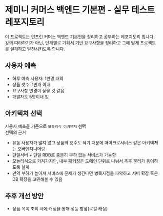 # 제미니 커머스 백엔드 기본편 - 실무 테스트 레포지토리
이 프로젝트는 인프런 커머스 백엔드 기본편을 정리하고 공부하는 레포지토리 입니다.  
강의 따라하기가 아닌, 단계별로 기획서 기반 요구사항을 정리하고 그에 맞게 프로젝트를 설계하고 발전시키도록 합니다.

## 사용자 예측
- 하루 예측 사용자: 1만명 내외
- 상품 갯수: 1만개 이내
- 요구사항 변경이 잦을 것 같음
- 개발자도 5명이내 임

## 아키텍처 선택
사용자 예측을 기준으로 `모놀리식 아키텍처` 선택  
선택의 근거 
- 유동 사용자가 많지 않고 상품의 갯수도 적기 때문에 마이크로서비스 같은 아키텍처는 오버엔지니어링
- 단일서버 + 단일 RDB로 충분히 부하 없는 서비스가 가능함
- 모놀리식으로 가져가지만, 내부 패키징은 도메인 단위로 나눠서 추후 분리가 용이하도록 설계
- 만약 부하가 높아져 서비스에 문제가 생긴다면 병목지점을 파악하고 서버 확장 혹은 DB 확장을 고민해볼 수 있음

## 추후 개선 방안
- 상품 목록 조회 시에 캐싱을 통해 성능 향상(로컬 캐싱)